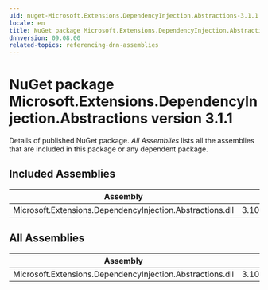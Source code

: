 ```yaml
---
uid: nuget-Microsoft.Extensions.DependencyInjection.Abstractions-3.1.1
locale: en
title: NuGet package Microsoft.Extensions.DependencyInjection.Abstractions version 3.1.1
dnnversion: 09.08.00
related-topics: referencing-dnn-assemblies
---
```


# NuGet package Microsoft.Extensions.DependencyInjection.Abstractions version 3.1.1
Details of published NuGet package.
*All Assemblies* lists all the assemblies that are included in this package or any dependent package.

## Included Assemblies

|Assembly|Version|
|---|---|
|Microsoft.Extensions.DependencyInjection.Abstractions.dll|3.100.119.61404|

## All Assemblies

|Assembly|Version|
|---|---|
|Microsoft.Extensions.DependencyInjection.Abstractions.dll|3.100.119.61404|

